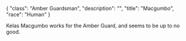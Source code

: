 {
    "class": "Amber Guardsman",
    "description": "",
    "title": "Macgumbo",
    "race": "Human"
}

Kelas Macgumbo works for the Amber Guard, and seems to be up to no good.